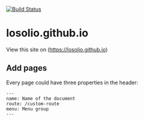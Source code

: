 [![Build Status](https://travis-ci.com/losolio/losolio.github.io.svg?branch=source)](https://travis-ci.com/losolio/losolio.github.io)

# losolio.github.io

View this site on (https://losolio.github.io)

## Add pages

Every page could have three properties in the header:

```
---
name: Name of the document
route: /custom-route
menu: Menu group
---
```

